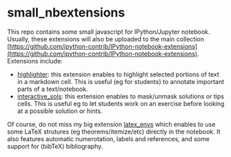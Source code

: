 # small_nbextensions

This repo contains some small javascript for IPython/Jupyter notebook. Usually, these extensions will 
also be uploaded to the main collection [https://github.com/ipython-contrib/IPython-notebook-extensions](https://github.com/ipython-contrib/IPython-notebook-extensions). 
Extensions include:

- [highlighter](https://github.com/jfbercher/small_nbextensions/tree/master/usability/highlighter): this extension enables to highlight selected 
portions of text in a markdown cell. This is useful (eg for students) to annotate important parts of a text/notebook.
- [interactive_sols](https://github.com/jfbercher/small_nbextensions/tree/master/usability/interactive_sols): this extension enables to mask/unmask solutions or tips cells. This is useful eg to let students work on an exercise before looking at a possible solution or hints.


Of course, do not miss my big extension [latex_envs](https://github.com/jfbercher/latex_envs) which enables to use some LaTeX strutures (eg theorems/itemize/etc) directly in the notebook. It also features automatic numerotation, labels and references, and some support for (bibTeX) bibliography. 
